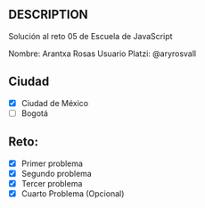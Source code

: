 ## DESCRIPTION

Solución al reto 05 de Escuela de JavaScript

Nombre: Arantxa Rosas
Usuario Platzi: @aryrosvall

## Ciudad
- [X] Ciudad de México
- [ ] Bogotá

## Reto:
  - [X] Primer problema
  - [X] Segundo problema
  - [X] Tercer problema
  - [X] Cuarto Problema (Opcional)